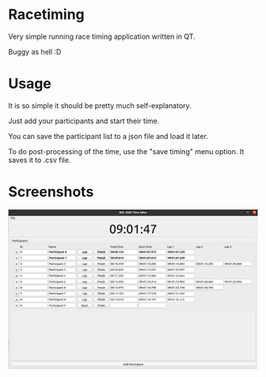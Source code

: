 # Racetiming
Very simple running race timing application written in QT.

Buggy as hell :D

# Usage
It is so simple it should be pretty much self-explanatory.

Just add your participants and start their time.

You can save the participant list to a json file and load it later.

To do post-processing of the time, use the "save timing" menu option. It saves it to .csv file.

# Screenshots
![](./Doc/Racetiming.png)
